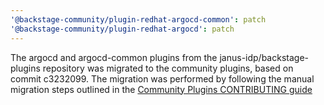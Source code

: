 ```yaml
---
'@backstage-community/plugin-redhat-argocd-common': patch
'@backstage-community/plugin-redhat-argocd': patch
---
```


The argocd and argocd-common plugins from the janus-idp/backstage-plugins repository was migrated to the community plugins, based on commit c3232099. The migration was performed by following the manual migration steps outlined in the [Community Plugins CONTRIBUTING guide](https://github.com/backstage/community-plugins/blob/main/CONTRIBUTING.md#migrating-a-plugin)
